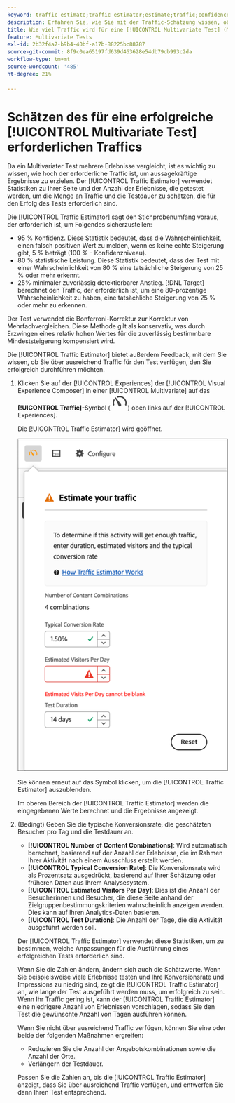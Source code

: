 ```yaml
---
keyword: traffic estimate;traffic estimator;estimate;traffic;confidence;statistical power;lift;bonferroni;conversion rate;visitors per day;duration
description: Erfahren Sie, wie Sie mit der Traffic-Schätzung wissen, ob Sie über ausreichend Traffic für Ihre - [!DNL Adobe Target] [!UICONTROL Multivariate Test] verfügen, um erfolgreich zu sein.
title: Wie viel Traffic wird für eine [!UICONTROL Multivariate Test] (MVT)-Aktivität benötigt?
feature: Multivariate Tests
exl-id: 2b32f4a7-b9b4-40bf-a17b-88225bc88787
source-git-commit: 8f9c0ea65197fd639d463628e54db79db993c2da
workflow-type: tm+mt
source-wordcount: '485'
ht-degree: 21%

---
```


# Schätzen des für eine erfolgreiche [!UICONTROL Multivariate Test] erforderlichen Traffics

Da ein Multivariater Test mehrere Erlebnisse vergleicht, ist es wichtig zu wissen, wie hoch der erforderliche Traffic ist, um aussagekräftige Ergebnisse zu erzielen. Der [!UICONTROL Traffic Estimator] verwendet Statistiken zu Ihrer Seite und der Anzahl der Erlebnisse, die getestet werden, um die Menge an Traffic und die Testdauer zu schätzen, die für den Erfolg des Tests erforderlich sind.

Die [!UICONTROL Traffic Estimator] sagt den Stichprobenumfang voraus, der erforderlich ist, um Folgendes sicherzustellen:

* 95 % Konfidenz. Diese Statistik bedeutet, dass die Wahrscheinlichkeit, einen falsch positiven Wert zu melden, wenn es keine echte Steigerung gibt, 5 % beträgt (100 % - Konfidenzniveau).
* 80 % statistische Leistung. Diese Statistik bedeutet, dass der Test mit einer Wahrscheinlichkeit von 80 % eine tatsächliche Steigerung von 25 % oder mehr erkennt.
* 25% minimaler zuverlässig detektierbarer Anstieg. [!DNL Target] berechnet den Traffic, der erforderlich ist, um eine 80-prozentige Wahrscheinlichkeit zu haben, eine tatsächliche Steigerung von 25 % oder mehr zu erkennen.

Der Test verwendet die Bonferroni-Korrektur zur Korrektur von Mehrfachvergleichen. Diese Methode gilt als konservativ, was durch Erzwingen eines relativ hohen Wertes für die zuverlässig bestimmbare Mindeststeigerung kompensiert wird.

Die [!UICONTROL Traffic Estimator] bietet außerdem Feedback, mit dem Sie wissen, ob Sie über ausreichend Traffic für den Test verfügen, den Sie erfolgreich durchführen möchten.

1. Klicken Sie auf der [!UICONTROL Experiences] der [!UICONTROL Visual Experience Composer] in einer [!UICONTROL Multivariate] auf das **[!UICONTROL Traffic]**-Symbol ( ![Traffic-](/help/main/assets/icons/Gauge2.svg)) oben links auf der [!UICONTROL Experiences].

   Die [!UICONTROL Traffic Estimator] wird geöffnet.

   ![Benutzeroberfläche der Traffic-Schätzung](/help/main/c-activities/c-multivariate-testing/t-create-multivariate-test/assets/mvt-est.png)

   Sie können erneut auf das Symbol klicken, um die [!UICONTROL Traffic Estimator] auszublenden.

   Im oberen Bereich der [!UICONTROL Traffic Estimator] werden die eingegebenen Werte berechnet und die Ergebnisse angezeigt.

1. (Bedingt) Geben Sie die typische Konversionsrate, die geschätzten Besucher pro Tag und die Testdauer an.

   * **[!UICONTROL Number of Content Combinations]**: Wird automatisch berechnet, basierend auf der Anzahl der Erlebnisse, die im Rahmen Ihrer Aktivität nach einem Ausschluss erstellt werden.
   * **[!UICONTROL Typical Conversion Rate]**: Die Konversionsrate wird als Prozentsatz ausgedrückt, basierend auf Ihrer Schätzung oder früheren Daten aus Ihrem Analysesystem.
   * **[!UICONTROL Estimated Visitors Per Day]**: Dies ist die Anzahl der Besucherinnen und Besucher, die diese Seite anhand der Zielgruppenbestimmungskriterien wahrscheinlich anzeigen werden. Dies kann auf Ihren Analytics-Daten basieren.
   * **[!UICONTROL Test Duration]**: Die Anzahl der Tage, die die Aktivität ausgeführt werden soll.

   Der [!UICONTROL Traffic Estimator] verwendet diese Statistiken, um zu bestimmen, welche Anpassungen für die Ausführung eines erfolgreichen Tests erforderlich sind.

   Wenn Sie die Zahlen ändern, ändern sich auch die Schätzwerte. Wenn Sie beispielsweise viele Erlebnisse testen und Ihre Konversionsrate und Impressions zu niedrig sind, zeigt die [!UICONTROL Traffic Estimator] an, wie lange der Test ausgeführt werden muss, um erfolgreich zu sein. Wenn Ihr Traffic gering ist, kann der [!UICONTROL Traffic Estimator] eine niedrigere Anzahl von Erlebnissen vorschlagen, sodass Sie den Test die gewünschte Anzahl von Tagen ausführen können.

   Wenn Sie nicht über ausreichend Traffic verfügen, können Sie eine oder beide der folgenden Maßnahmen ergreifen:

   * Reduzieren Sie die Anzahl der Angebotskombinationen sowie die Anzahl der Orte.
   * Verlängern der Testdauer.

   Passen Sie die Zahlen an, bis die [!UICONTROL Traffic Estimator] anzeigt, dass Sie über ausreichend Traffic verfügen, und entwerfen Sie dann Ihren Test entsprechend.
